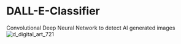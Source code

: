 # DALL-E-Classifier
Convolutional Deep Neural Network to detect AI generated images 
![d_digital_art_721](https://user-images.githubusercontent.com/66206934/230806525-290f392e-36a7-4de0-b518-b696a4c7f8c8.png)
